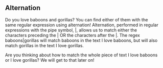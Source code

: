 ## Alternation

Do you love baboons and gorillas? You can find either of them with the same regular expression using alternation! Alternation, performed in regular expressions with the pipe symbol, |, allows us to match either the characters preceding the | OR the characters after the |. The regex baboons|gorillas will match baboons in the text I love baboons, but will also match gorillas in the text I love gorillas.

Are you thinking about how to match the whole piece of text I love baboons or I love gorillas? We will get to that later on!
